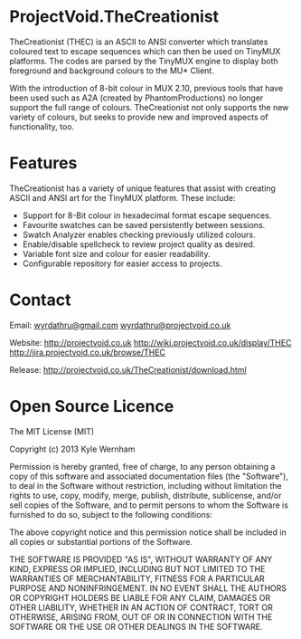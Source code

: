 ProjectVoid.TheCreationist
==========================

TheCreationist (THEC) is an ASCII to ANSI converter which translates coloured text to escape sequences which can then be used on TinyMUX platforms. The codes are parsed by the TinyMUX engine to display both foreground and background colours to the MU* Client.

With the introduction of 8-bit colour in MUX 2.10, previous tools that have been used such as A2A (created by PhantomProductions) no longer support the full range of colours. TheCreationist not only supports the new variety of colours, but seeks to provide new and improved aspects of functionality, too.

Features
========
TheCreationist has a variety of unique features that assist with creating ASCII and ANSI art for the TinyMUX platform. These include:

- Support for 8-Bit colour in hexadecimal format escape sequences.
- Favourite swatches can be saved persistently between sessions.
- Swatch Analyzer enables checking previously utilized colours.
- Enable/disable spellcheck to review project quality as desired.
- Variable font size and colour for easier readability.
- Configurable repository for easier access to projects.

Contact
=======

Email: wyrdathru@gmail.com
       wyrdathru@projectvoid.co.uk
       
Website: http://projectvoid.co.uk
         http://wiki.projectvoid.co.uk/display/THEC
         http://jira.projectvoid.co.uk/browse/THEC
         
Release: http://projectvoid.co.uk/TheCreationist/download.html

Open Source Licence
===================

The MIT License (MIT)

Copyright (c) 2013 Kyle Wernham

Permission is hereby granted, free of charge, to any person obtaining a copy
of this software and associated documentation files (the "Software"), to deal
in the Software without restriction, including without limitation the rights
to use, copy, modify, merge, publish, distribute, sublicense, and/or sell
copies of the Software, and to permit persons to whom the Software is
furnished to do so, subject to the following conditions:

The above copyright notice and this permission notice shall be included in
all copies or substantial portions of the Software.

THE SOFTWARE IS PROVIDED "AS IS", WITHOUT WARRANTY OF ANY KIND, EXPRESS OR
IMPLIED, INCLUDING BUT NOT LIMITED TO THE WARRANTIES OF MERCHANTABILITY,
FITNESS FOR A PARTICULAR PURPOSE AND NONINFRINGEMENT. IN NO EVENT SHALL THE
AUTHORS OR COPYRIGHT HOLDERS BE LIABLE FOR ANY CLAIM, DAMAGES OR OTHER
LIABILITY, WHETHER IN AN ACTION OF CONTRACT, TORT OR OTHERWISE, ARISING FROM,
OUT OF OR IN CONNECTION WITH THE SOFTWARE OR THE USE OR OTHER DEALINGS IN
THE SOFTWARE.
